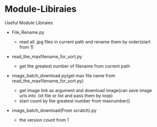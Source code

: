 # Module-Libiraies
Useful Module Libiraies

- File_Rename.py
    - read all .jpg files in current path and rename them by order(start from 1)

- read_the_maxfilename_for_sort.py
    - get the greatest number of filename from current path

- image_batch_download.py(get max file name from read_the_maxfilename_for_sort.py)
    - get image link as argument and download image(can save image urls into .txt file or list and pass them by loop)
    - start count by the greatest number from maxnumber()

- image_batch_download(From scratch).py
    - the version count from 1
